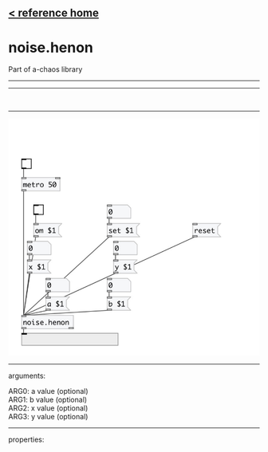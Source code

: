 [< reference home](index.html)
---

# noise.henon


Part of a-chaos library

---

---
<br>


---


![example](examples/noise.henon-example.jpg)

---
arguments:

ARG0: a value (optional)<br>
ARG1: b value (optional)<br>
ARG2: x value (optional)<br>
ARG3: y value (optional)<br>

---
properties:



